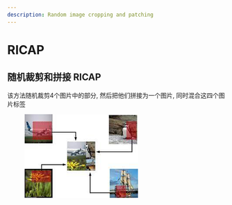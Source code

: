 ```yaml
---
description: Random image cropping and patching
---
```


# RICAP

## 随机裁剪和拼接 RICAP

该方法随机裁剪4个图片中的部分, 然后把他们拼接为一个图片, 同时混合这四个图片标签

<figure><img src="../../.gitbook/assets/download.jpg" alt=""><figcaption></figcaption></figure>
